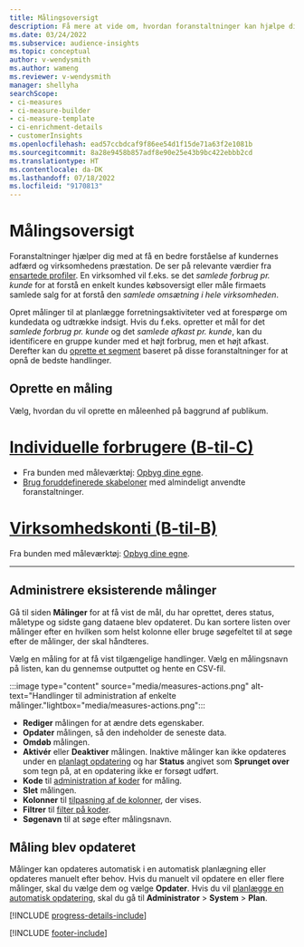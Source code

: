 ```yaml
---
title: Målingsoversigt
description: Få mere at vide om, hvordan foranstaltninger kan hjælpe dig med at analysere og afspejle resultaterne i virksomheden.
ms.date: 03/24/2022
ms.subservice: audience-insights
ms.topic: conceptual
author: v-wendysmith
ms.author: wameng
ms.reviewer: v-wendysmith
manager: shellyha
searchScope:
- ci-measures
- ci-measure-builder
- ci-measure-template
- ci-enrichment-details
- customerInsights
ms.openlocfilehash: ead57ccbdcaf9f86ee54d1f15de71a63f2e1081b
ms.sourcegitcommit: 8a28e9458b857adf8e90e25e43b9bc422ebbb2cd
ms.translationtype: HT
ms.contentlocale: da-DK
ms.lasthandoff: 07/18/2022
ms.locfileid: "9170813"
---
```

# <a name="measures-overview"></a>Målingsoversigt

Foranstaltninger hjælper dig med at få en bedre forståelse af kundernes adfærd og virksomhedens præstation. De ser på relevante værdier fra [ensartede profiler](data-unification.md). En virksomhed vil f.eks. se det *samlede forbrug pr. kunde* for at forstå en enkelt kundes købsoversigt eller måle firmaets samlede salg for at forstå den *samlede omsætning i hele virksomheden*.

Opret målinger til at planlægge forretningsaktiviteter ved at forespørge om kundedata og udtrække indsigt. Hvis du f.eks. opretter et mål for det *samlede forbrug pr. kunde* og det *samlede afkast pr. kunde*, kan du identificere en gruppe kunder med et højt forbrug, men et højt afkast. Derefter kan du [oprette et segment](segments.md) baseret på disse foranstaltninger for at opnå de bedste handlinger.

## <a name="create-a-measure"></a>Oprette en måling

Vælg, hvordan du vil oprette en måleenhed på baggrund af publikum.

# <a name="individual-consumers-b-to-c"></a>[Individuelle forbrugere (B-til-C)](#tab/b2c)

- Fra bunden med måleværktøj: [Opbyg dine egne](measure-builder.md).
- [Brug foruddefinerede skabeloner](measure-templates.md) med almindeligt anvendte foranstaltninger.

# <a name="business-accounts-b-to-b"></a>[Virksomhedskonti (B-til-B)](#tab/b2b)

Fra bunden med måleværktøj: [Opbyg dine egne](measure-builder.md).

---

## <a name="manage-existing-measures"></a>Administrere eksisterende målinger

Gå til siden **Målinger** for at få vist de mål, du har oprettet, deres status, måletype og sidste gang dataene blev opdateret. Du kan sortere listen over målinger efter en hvilken som helst kolonne eller bruge søgefeltet til at søge efter de målinger, der skal håndteres.

Vælg en måling for at få vist tilgængelige handlinger. Vælg en målingsnavn på listen, kan du gennemse outputtet og hente en CSV-fil.

:::image type="content" source="media/measures-actions.png" alt-text="Handlinger til administration af enkelte målinger."lightbox="media/measures-actions.png":::

- **Rediger** målingen for at ændre dets egenskaber.
- **Opdater** målingen, så den indeholder de seneste data.
- **Omdøb** målingen.
- **Aktivér** eller **Deaktiver** målingen. Inaktive målinger kan ikke opdateres under en [planlagt opdatering](system.md#schedule-tab) og har **Status** angivet som **Sprunget over** som tegn på, at en opdatering ikke er forsøgt udført.
- **Kode** til [administration af koder](work-with-tags-columns.md#manage-tags) for måling.
- **Slet** målingen.
- **Kolonner** til [tilpasning af de kolonner](work-with-tags-columns.md#customize-columns), der vises.
- **Filtrer** til [filter på koder](work-with-tags-columns.md#filter-on-tags).
- **Søgenavn** til at søge efter målingsnavn.

## <a name="refresh-measures"></a>Måling blev opdateret

Målinger kan opdateres automatisk i en automatisk planlægning eller opdateres manuelt efter behov. Hvis du manuelt vil opdatere en eller flere målinger, skal du vælge dem og vælge **Opdater**. Hvis du vil [planlægge en automatisk opdatering](system.md#schedule-tab), skal du gå til **Administrator** > **System** > **Plan**.

[!INCLUDE [progress-details-include](includes/progress-details-pane.md)]

[!INCLUDE [footer-include](includes/footer-banner.md)]
